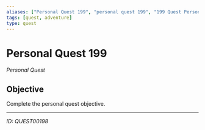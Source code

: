 ```yaml
---
aliases: ["Personal Quest 199", "personal quest 199", "199 Quest Personal"]
tags: [quest, adventure]
type: quest
---
```


# Personal Quest 199

*Personal Quest*

## Objective
Complete the personal quest objective.

---
*ID: QUEST00198*